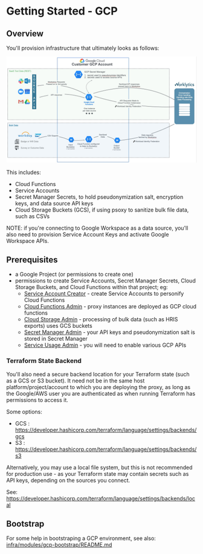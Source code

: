 # Getting Started - GCP

## Overview

You'll provision infrastructure that ultimately looks as follows:

![GCP Archiecture Diagram.png](gcp-arch-diagram.jpg)

This includes:
  - Cloud Functions
  - Service Accounts
  - Secret Manager Secrets, to hold pseudonymization salt, encryption keys, and data source API keys
  - Cloud Storage Buckets (GCS), if using psoxy to sanitize bulk file data, such as CSVs

NOTE: if you're connecting to Google Workspace as a data source, you'll also need to provision
Service Account Keys and activate Google Workspace APIs.

## Prerequisites

  - a Google Project (or permissions to create one)
  - permissions to create Service Accounts, Secret Manager Secrets, Cloud Storage Buckets, and Cloud
    Functions within that project; eg:
     * [Service Account Creator](https://cloud.google.com/iam/docs/understanding-roles#iam.serviceAccountCreator) - create Service Accounts to personify Cloud Functions
     * [Cloud Functions Admin](https://cloud.google.com/iam/docs/understanding-roles#cloudfunctions.admin) - proxy instances are deployed as GCP cloud functions
     * [Cloud Storage Admin](https://cloud.google.com/iam/docs/understanding-roles#storage.admin) - processing of bulk data (such as HRIS exports) uses GCS buckets
     * [Secret Manager Admin](https://cloud.google.com/iam/docs/understanding-roles#secretmanager.admin) - your API keys and pseudonymization salt is stored in Secret Manager
     * [Service Usage Admin](https://cloud.google.com/iam/docs/understanding-roles#serviceusage.serviceUsageAdmin) - you will need to enable various GCP APIs

### Terraform State Backend

You'll also need a secure backend location for your Terraform state (such as a GCS or S3 bucket). It
need not be in the same host platform/project/account to which you are deploying the proxy, as long
as the Google/AWS user you are authenticated as when running Terraform has permissions to access it.

Some options:
  - GCS : https://developer.hashicorp.com/terraform/language/settings/backends/gcs
  - S3 : https://developer.hashicorp.com/terraform/language/settings/backends/s3

Alternatively, you may use a local file system, but this is not recommended for production use - as
your Terraform state may contain secrets such as API keys, depending on the sources you connect.

See: https://developer.hashicorp.com/terraform/language/settings/backends/local

## Bootstrap

For some help in bootstraping a GCP environment, see also: [infra/modules/gcp-bootstrap/README.md](../../infra/modules/gcp-bootstrap/README.md)

